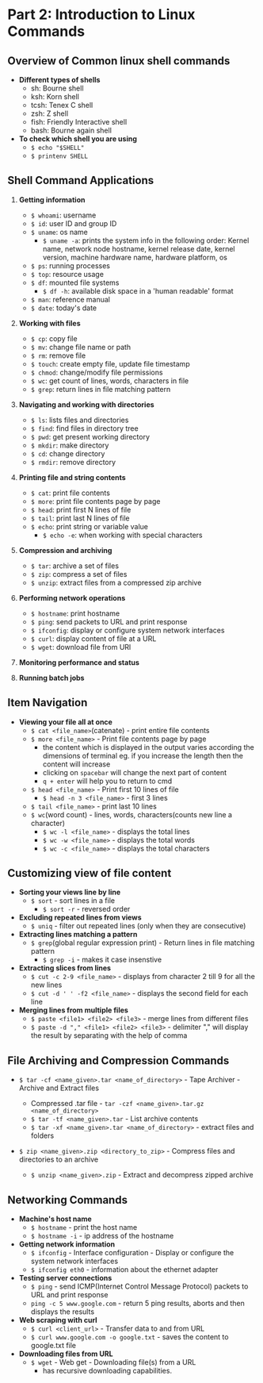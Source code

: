 # Part 2: Introduction to Linux Commands

## Overview of Common linux shell commands

- **Different types of shells**
    - sh: Bourne shell
    - ksh: Korn shell
    - tcsh: Tenex C shell
    - zsh: Z shell
    - fish: Friendly Interactive shell
    - bash: Bourne again shell
- **To check which shell you are using**
    - `$ echo "$SHELL"`
    - `$ printenv SHELL`

## Shell Command Applications

1. **Getting information**
    - `$ whoami`: username
    - `$ id`: user ID and group ID
    - `$ uname`: os name
        - `$ uname -a`: prints the system info in the following order: Kernel name, network node hostname, kernel release date, kernel version, machine hardware name, hardware platform, os
    - `$ ps`: running processes
    - `$ top`: resource usage
    - `$ df`: mounted file systems
        - `$ df -h`: available disk space in a 'human readable' format
    - `$ man`: reference manual
    - `$ date`: today's date

2. **Working with files**
    - `$ cp`: copy file
    - `$ mv`: change file name or path
    - `$ rm`: remove file
    - `$ touch`: create empty file, update file timestamp
    - `$ chmod`: change/modify file permissions
    - `$ wc`: get count of lines, words, characters in file
    - `$ grep`: return lines in file matching pattern

3. **Navigating and working with directories**
    - `$ ls`: lists files and directories
    - `$ find`: find files in directory tree
    - `$ pwd`: get present working directory
    - `$ mkdir`: make directory
    - `$ cd`: change directory
    - `$ rmdir`: remove directory

4. **Printing file and string contents**
    - `$ cat`: print file contents
    - `$ more`: print file contents page by page
    - `$ head`: print first N lines of file
    - `$ tail`: print last N lines of file
    - `$ echo`: print string or variable value
        - `$ echo -e`: when working with special characters

5. **Compression and archiving**
    - `$ tar`: archive a set of files
    - `$ zip`: compress a set of files
    - `$ unzip`: extract files from a compressed zip archive

6. **Performing network operations**
    - `$ hostname`: print hostname
    - `$ ping`: send packets to URL and print response
    - `$ ifconfig`: display or configure system network interfaces
    - `$ curl`: display content of file at a URL
    - `$ wget`: download file from URl

7. **Monitoring performance and status**

8. **Running batch jobs**

## Item Navigation

- **Viewing your file all at once**
    - `$ cat <file_name>`(catenate) - print entire file contents
    - `$ more <file_name>` - Print file contents page by page
        - the content which is displayed in the output varies according the dimensions of terminal eg. if you increase the length then the content will increase 
        - clicking on `spacebar` will change the next part of content
        - `q + enter` will help you to return to cmd
    - `$ head <file_name>` - Print first 10 lines of file
        - `$ head -n 3 <file_name>` - first 3 lines
    - `$ tail <file_name>` - print last 10 lines
    - `$ wc`(word count) - lines, words, characters(counts new line a character)
        - `$ wc -l <file_name>` - displays the total lines
        - `$ wc -w <file_name>` - displays the total words
        - `$ wc -c <file_name>` - displays the total characters

## Customizing view of file content

- **Sorting your views line by line**
    - `$ sort` - sort lines in a file
        - `$ sort -r` - reversed order
- **Excluding repeated lines from views**
    - `$ uniq` - filter out repeated lines (only when they are consecutive)
- **Extracting lines matching a pattern**
    - `$ grep`(global regular expression print) - Return lines in file matching pattern
        - `$ grep -i` - makes it case insenstive
- **Extracting slices from lines**
    - `$ cut -c 2-9 <file_name>` - displays from character 2 till 9 for all the new lines
    - `$ cut -d ' ' -f2 <file_name>` - displays the second field for each line
- **Merging lines from multiple files**
    - `$ paste <file1> <file2> <file3>` - merge lines from different files 
    - `$ paste -d "," <file1> <file2> <file3>` - delimiter "," will display the result by separating with the help of comma

## File Archiving and Compression Commands

- `$ tar -cf <name_given>.tar <name_of_directory>` - Tape Archiver - Archive and Extract files
    - Compressed .tar file - `tar -czf <name_given>.tar.gz <name_of_directory>`
    - `$ tar -tf <name_given>.tar` - List archive contents
    - `$ tar -xf <name_given>.tar <name_of_directory>` - extract files and folders

- `$ zip <name_given>.zip <directory_to_zip>` - Compress files and directories to an archive
    - `$ unzip <name_given>.zip` - Extract and decompress zipped archive

## Networking Commands

- **Machine's host name**
    - `$ hostname` - print the host name
    - `$ hostname -i` - ip address of the hostname
- **Getting network information**
    - `$ ifconfig` - Interface configuration - Display or configure the system network interfaces
    - `$ ifconfig eth0` - information about the ethernet adapter
- **Testing server connections**
    - `$ ping` - send ICMP(Internet Control Message Protocol) packets to URL and print response
    - `ping -c 5 www.google.com` - return 5 ping results, aborts and then displays the results
- **Web scraping with curl**
    - `$ curl <client_url>` - Transfer data to and from URL
    - `$ curl www.google.com -o google.txt` - saves the content to google.txt file
- **Downloading files from URL**
    - `$ wget` - Web get - Downloading file(s) from a URL
        - has recursive downloading capabilities.

